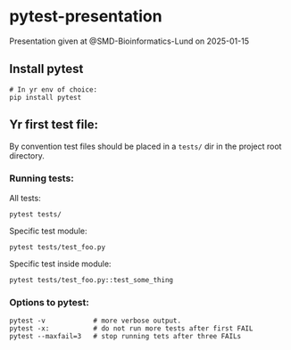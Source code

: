# pytest-presentation

Presentation given at @SMD-Bioinformatics-Lund on 2025-01-15

## Install pytest

```
# In yr env of choice:
pip install pytest
```

## Yr first test file:

By convention test files should be placed in a `tests/` dir in the project root directory.

### Running tests:

All tests:

```
pytest tests/
```

Specific test module:

```
pytest tests/test_foo.py
```

Specific test inside module:

```
pytest tests/test_foo.py::test_some_thing
```

### Options to pytest:

```
pytest -v            # more verbose output.
pytest -x:           # do not run more tests after first FAIL
pytest --maxfail=3   # stop running tets after three FAILs
```
